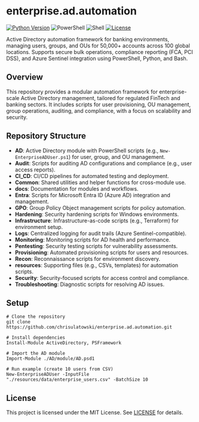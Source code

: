 # enterprise.ad.automation

[![Python Version](https://img.shields.io/badge/python-3.8%2B-blue.svg)](https://www.python.org/downloads/)
![PowerShell](https://img.shields.io/badge/powershell-5.1%2B-5391FE.svg?logo=powershell)
![Shell](https://img.shields.io/badge/shell-bash-black.svg?logo=gnu-bash)
[![License](https://img.shields.io/badge/license-MIT-green.svg)](LICENSE)

Active Directory automation framework for banking environments, managing users, groups, and OUs for 50,000+ accounts across 100 global locations. Supports secure bulk operations, compliance reporting (FCA, PCI DSS), and Azure Sentinel integration using PowerShell, Python, and Bash.

## Overview
This repository provides a modular automation framework for enterprise-scale Active Directory management, tailored for regulated FinTech and banking sectors. It includes scripts for user provisioning, OU management, group operations, auditing, and compliance, with a focus on scalability and security.

## Repository Structure
- **AD**: Active Directory module with PowerShell scripts (e.g., `New-EnterpriseADUser.ps1`) for user, group, and OU management.
- **Audit**: Scripts for auditing AD configurations and compliance (e.g., user access reports).
- **CI_CD**: CI/CD pipelines for automated testing and deployment.
- **Common**: Shared utilities and helper functions for cross-module use.
- **docs**: Documentation for modules and workflows.
- **Entra**: Scripts for Microsoft Entra ID (Azure AD) integration and management.
- **GPO**: Group Policy Object management scripts for policy automation.
- **Hardening**: Security hardening scripts for Windows environments.
- **Infrastructure**: Infrastructure-as-code scripts (e.g., Terraform) for environment setup.
- **Logs**: Centralized logging for audit trails (Azure Sentinel-compatible).
- **Monitoring**: Monitoring scripts for AD health and performance.
- **Pentesting**: Security testing scripts for vulnerability assessments.
- **Provisioning**: Automated provisioning scripts for users and resources.
- **Recon**: Reconnaissance scripts for environment discovery.
- **resources**: Supporting files (e.g., CSVs, templates) for automation scripts.
- **Security**: Security-focused scripts for access control and compliance.
- **Troubleshooting**: Diagnostic scripts for resolving AD issues.

## Setup
    # Clone the repository
    git clone https://github.com/chrisulatowski/enterprise.ad.automation.git

    # Install dependencies
    Install-Module ActiveDirectory, PSFramework

    # Import the AD module
    Import-Module ./AD/module/AD.psd1

    # Run example (create 10 users from CSV)
    New-EnterpriseADUser -InputFile "./resources/data/enterprise_users.csv" -BatchSize 10

## License
This project is licensed under the MIT License. See [LICENSE](LICENSE) for details.

